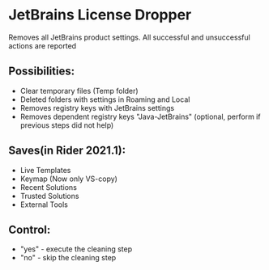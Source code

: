 # JetBrains License Dropper

Removes all JetBrains product settings. All successful and unsuccessful actions are reported

## Possibilities:
- Clear temporary files (Temp folder)
- Deleted folders with settings in Roaming and Local
- Removes registry keys with JetBrains settings
- Removes dependent registry keys "Java-JetBrains" (optional, perform if previous steps did not help)

## Saves(in Rider 2021.1):
- Live Templates
- Keymap (Now only VS-copy)
- Recent Solutions
- Trusted Solutions
- External Tools

## Control:
- "yes" - execute the cleaning step
- "no" - skip the cleaning step

